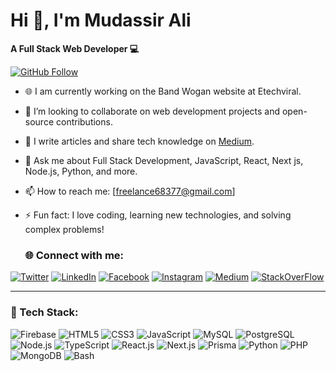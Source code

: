 # Hi 👋, I'm Mudassir Ali
**A Full Stack Web Developer 💻**

[![GitHub Follow](https://img.shields.io/github/followers/mudassir733?label=Follow&style=social)](https://github.com/mudassir733)
- 🌐 I am currently working on the Band Wogan website at Etechviral.
- 👀 I’m looking to collaborate on web development projects and open-source contributions.
- 📝 I write articles and share tech knowledge on [Medium](https://medium.com/@mudassirali_79816).
- 💬 Ask me about Full Stack Development, JavaScript, React, Next js, Node.js, Python, and more.
- 📫 How to reach me: [freelance68377@gmail.com]
- ⚡ Fun fact: I love coding, learning new technologies, and solving complex problems!


  ### 🌐 Connect with me:

[![Twitter](https://img.shields.io/badge/Twitter-1DA1F2?style=for-the-badge&logo=twitter&logoColor=white)](https://x.com/Mudassir_Ali66)
[![LinkedIn](https://img.shields.io/badge/LinkedIn-0077B5?style=for-the-badge&logo=linkedin&logoColor=white)](https://www.linkedin.com/in/mudassir-ali-developer)
[![Facebook](https://img.shields.io/badge/Facebook-1877F2?style=for-the-badge&logo=facebook&logoColor=white)](https://www.facebook.com/profile.php?id=100011967216300)
[![Instagram](https://img.shields.io/badge/Instagram-E4405F?style=for-the-badge&logo=instagram&logoColor=white)](https://www.instagram.com/mudassir_khan547/)
[![Medium](https://img.shields.io/badge/Medium-12100E?style=for-the-badge&logo=medium&logoColor=white)](https://medium.com/@mudassirali_79816)
[![StackOverFlow](https://img.shields.io/badge/Stackoverflow-12100E?style=for-the-badge&logo=stackoverflow&logoColor=white)](https://stackoverflow.com/users/23453698/mudassir-ali)

___
### 🚀 Tech Stack:

![Firebase](https://img.shields.io/badge/Firebase-FFCA28?style=for-the-badge&logo=firebase&logoColor=black)
![HTML5](https://img.shields.io/badge/HTML5-E34F26?style=for-the-badge&logo=html5&logoColor=white)
![CSS3](https://img.shields.io/badge/CSS3-1572B6?style=for-the-badge&logo=css3&logoColor=white)
![JavaScript](https://img.shields.io/badge/JavaScript-F7DF1E?style=for-the-badge&logo=javascript&logoColor=black)
![MySQL](https://img.shields.io/badge/MySQL-4479A1?style=for-the-badge&logo=mysql&logoColor=white)
![PostgreSQL](https://img.shields.io/badge/PostgreSQL-336791?style=for-the-badge&logo=postgresql&logoColor=white)
![Node.js](https://img.shields.io/badge/Node.js-339933?style=for-the-badge&logo=nodedotjs&logoColor=white)
![TypeScript](https://img.shields.io/badge/TypeScript-007ACC?style=for-the-badge&logo=typescript&logoColor=white)
![React.js](https://img.shields.io/badge/React-007ACC?style=for-the-badge&logo=react&logoColor=white)
![Next.js](https://img.shields.io/badge/Next.js-007ACC?style=for-the-badge&logo=nextjs&logoColor=white)
![Prisma](https://img.shields.io/badge/Prisma-007ACC?style=for-the-badge&logo=prisma&logoColor=white)
![Python](https://img.shields.io/badge/Python-007ACC?style=for-the-badge&logo=python&logoColor=white)
![PHP](https://img.shields.io/badge/PHP-007ACC?style=for-the-badge&logo=php&logoColor=white)
![MongoDB](https://img.shields.io/badge/MongoDB-007ACC?style=for-the-badge&logo=mongodb&logoColor=white)
![Bash](https://img.shields.io/badge/Bash-007ACC?style=for-the-badge&logo=bashsc&logoColor=white)
